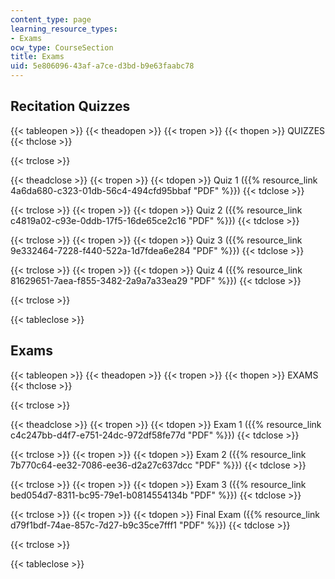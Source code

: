 ```yaml
---
content_type: page
learning_resource_types:
- Exams
ocw_type: CourseSection
title: Exams
uid: 5e806096-43af-a7ce-d3bd-b9e63faabc78
---
```


Recitation Quizzes
------------------

{{< tableopen >}}
{{< theadopen >}}
{{< tropen >}}
{{< thopen >}}
QUIZZES
{{< thclose >}}

{{< trclose >}}

{{< theadclose >}}
{{< tropen >}}
{{< tdopen >}}
Quiz 1 ({{% resource_link 4a6da680-c323-01db-56c4-494cfd95bbaf "PDF" %}})
{{< tdclose >}}

{{< trclose >}}
{{< tropen >}}
{{< tdopen >}}
Quiz 2 ({{% resource_link c4819a02-c93e-0ddb-17f5-16de65ce2c16 "PDF" %}})
{{< tdclose >}}

{{< trclose >}}
{{< tropen >}}
{{< tdopen >}}
Quiz 3 ({{% resource_link 9e332464-7228-f440-522a-1d7fdea6e284 "PDF" %}})
{{< tdclose >}}

{{< trclose >}}
{{< tropen >}}
{{< tdopen >}}
Quiz 4 ({{% resource_link 81629651-7aea-f855-3482-2a9a7a33ea29 "PDF" %}})
{{< tdclose >}}

{{< trclose >}}

{{< tableclose >}}

Exams
-----

{{< tableopen >}}
{{< theadopen >}}
{{< tropen >}}
{{< thopen >}}
EXAMS
{{< thclose >}}

{{< trclose >}}

{{< theadclose >}}
{{< tropen >}}
{{< tdopen >}}
Exam 1 ({{% resource_link c4c247bb-d4f7-e751-24dc-972df58fe77d "PDF" %}})
{{< tdclose >}}

{{< trclose >}}
{{< tropen >}}
{{< tdopen >}}
Exam 2 ({{% resource_link 7b770c64-ee32-7086-ee36-d2a27c637dcc "PDF" %}})
{{< tdclose >}}

{{< trclose >}}
{{< tropen >}}
{{< tdopen >}}
Exam 3 ({{% resource_link bed054d7-8311-bc95-79e1-b0814554134b "PDF" %}})
{{< tdclose >}}

{{< trclose >}}
{{< tropen >}}
{{< tdopen >}}
Final Exam ({{% resource_link d79f1bdf-74ae-857c-7d27-b9c35ce7fff1 "PDF" %}})
{{< tdclose >}}

{{< trclose >}}

{{< tableclose >}}